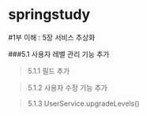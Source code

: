 

springstudy
===========

#1부 이해 : 5장 서비스 추상화

###5.1 사용자 레벨 관리 기능 추가

>5.1.1 필드 추가

>5.1.2 사용자 수정 기능 추가

>5.1.3 UserService.upgradeLevels()
